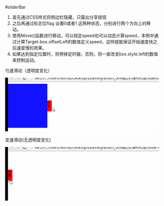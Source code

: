 #sliderBar

1. 首先通过CSS样式将侧边栏隐藏，只露出分享按钮
2. 之后再通过标志位flag 设置0或者1 这两种状态，分别进行两个方向上的移动。
3. 使用Move()函数进行移动，可以规定speed也可以动态计算speed，本例中通过计算Target-box.offsetLeft的数值定义speed，这样就能保证开始速度快之后速度慢的效果。
4. 如果达到指定位置时，则停掉定时器，否则，将一直改变box.style.left的数值来控制运动。


匀速滑动（透明度变化）

![slider](slider-linner.gif)

变速滑动(无透明度变化)

![slider1](slider-ease.gif)